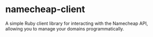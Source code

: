 # namecheap-client
A simple Ruby client library for interacting with the Namecheap API, allowing you to manage your domains programmatically.
